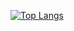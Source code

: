 [![Top Langs](https://github-readme-stats.vercel.app/api/top-langs/?username=MarlonJerold&hide=html,css,kotlin,typescript,python,javascript&theme=dark)](https://github.com/anuraghazra/github-readme-stats)
